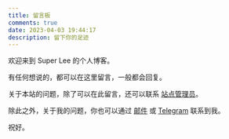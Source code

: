 ```yaml
---
title: 留言板
comments: true
date: 2023-04-03 19:44:17
description: 留下你的足迹
---
```


欢迎来到 Super Lee 的个人博客。

有任何想说的，都可以在这里留言，一般都会回复。

关于本站的问题，除了可以在此留言，还可以联系 [站点管理员](mailto:support@superpung.com)。

除此之外，关于我的问题，你也可以通过 [邮件](mailto:hi@repus.me) 或 [Telegram](https://t.me/repusxbot) 联系到我。

祝好。
